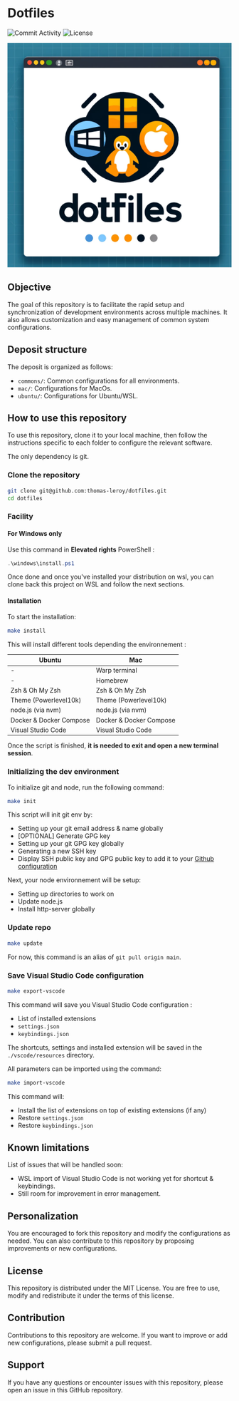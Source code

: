 # Dotfiles

![Commit Activity](https://img.shields.io/github/commit-activity/m/thomas-leroy/dotfiles)
![License](https://img.shields.io/github/license/thomas-leroy/dotfiles)

<p align="center">
  <img src="./assets/header.webp" alt="Dotfiles Logo">
</p>

## Objective

The goal of this repository is to facilitate the rapid setup and synchronization of development environments across multiple machines. It also allows customization and easy management of common system configurations.

## Deposit structure

The deposit is organized as follows:

- `commons/`: Common configurations for all environments.
- `mac/`: Configurations for MacOs.
- `ubuntu/`: Configurations for Ubuntu/WSL.

## How to use this repository

To use this repository, clone it to your local machine, then follow the instructions specific to each folder to configure the relevant software.

The only dependency is git.

### Clone the repository

```bash
git clone git@github.com:thomas-leroy/dotfiles.git
cd dotfiles
```

### Facility

#### For Windows only

Use this command in **Elevated rights** PowerShell :

```powershell
.\windows\install.ps1
```

Once done and once you've installed your distribution on wsl, you can clone back this project on WSL and follow the next sections.

#### Installation

To start the installation:

```bash
make install
```

This will install different tools depending the environnement :

| Ubuntu                  | Mac                     |
|-------------------------|-------------------------|
| -                       | Warp terminal           |
| -                       | Homebrew                |
| Zsh & Oh My Zsh         | Zsh & Oh My Zsh         |
| Theme (Powerlevel10k)   | Theme (Powerlevel10k)   |
| node.js (via nvm)       | node.js (via nvm)       |
| Docker & Docker Compose | Docker & Docker Compose |
| Visual Studio Code      | Visual Studio Code      |

Once the script is finished, **it is needed to exit and open a new terminal session**.

### Initializing the dev environment

To initialize git and node, run the following command:

```bash
make init
```

This script will init git env by:

- Setting up your git email address & name globally
- [OPTIONAL] Generate GPG key
- Setting up your git GPG key globally
- Generating a new SSH key
- Display SSH public key and GPG public key to add it to your [Github configuration](https://github.com/settings/keys)

Next, your node environnement will be setup:

- Setting up directories to work on
- Update node.js
- Install http-server globally

### Update repo

```bash
make update
```

For now, this command is an alias of `git pull origin main`.

### Save Visual Studio Code configuration

```bash
make export-vscode
```

This command will save you Visual Studio Code configuration :

- List of installed extensions
- `settings.json`
- `keybindings.json`

The shortcuts, settings and installed extension will be saved in the `./vscode/resources` directory.

All parameters can be imported using the command:

```bash
make import-vscode
```

This command will:

- Install the list of extensions on top of existing extensions (if any)
- Restore `settings.json`
- Restore `keybindings.json`

## Known limitations

List of issues that will be handled soon:

- WSL import of Visual Studio Code is not working yet for shortcut & keybindings.
- Still room for improvement in error management.

## Personalization

You are encouraged to fork this repository and modify the configurations as needed. You can also contribute to this repository by proposing improvements or new configurations.

## License

This repository is distributed under the MIT License. You are free to use, modify and redistribute it under the terms of this license.

## Contribution

Contributions to this repository are welcome. If you want to improve or add new configurations, please submit a pull request.

## Support

If you have any questions or encounter issues with this repository, please open an issue in this GitHub repository.